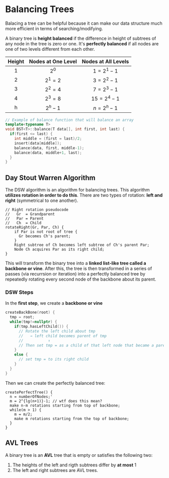 # Balancing Trees

Balacing a tree can be helpful because it can make our data structure much more
efficient in terms of searching/modifying.

A binary tree is **height balanced** if the difference in height of subtrees of
any node in the tree is zero or one. It's **perfectly balanced** if all nodes
are one of two levels different from each other.

| Height | Nodes at One Level | Nodes at All Levels
| :----: | :----------------: | :-----------------:
| 1      | $2^0$              | $1=2^1-1$
| 2      | $2^1=2$            | $3=2^2-1$
| 3      | $2^2=4$            | $7=2^3-1$
| 4      | $2^3=8$            | $15=2^4-1$
| h      | $2^h-1$            | $n=2^h -1$

```c++
// Example of balance function that will balance an array
template<typename T>
void BST<T>::balance(T data[], int first, int last) {
  if(first <= last) {
    int middle = (first = last)/2;
    insert(data[middle]);
    balance(data, first, middle-1);
    balance(data, middle+1, last);
  }
}
```

## Day Stout Warren Algorithm

The DSW algorithm is an algorithm for balancing trees. This algorithm
**utilizes rotation in order to do this**. There are two types of rotation:
**left and right** (symmetrical to one another).

```
// Right rotation pseudocode
//   Gr  = Grandparent
//   Par = Parent
//   Ch  = Child
rotateRight(Gr, Par, Ch) {
    if Par is not root of tree {
      Gr becomes Ch's parent;
    }
    Right subtree of Ch becomes left subtree of Ch's parent Par;
    Node Ch acquires Par as its right child;
}
```

This will transform the binary tree into a **linked list-like tree called a
backbone or vine**. After this, the tree is then transformed in a series of
passes (via recurrsion or iteration) into a perfectly balanced tree by
repeatedly rotating every second node of the backbone about its parent.

### DSW Steps

In the **first step**, we create a **backbone or vine**
```c++
createBackBone(root) {
  tmp = root;
  while(tmp!=nullptr) {
    if(tmp.hasLeftChild()) {
      // Rotate the left child about tmp
      //   → left child becomes parent of tmp
      //           ↑
      // Then set tmp = as a child of that left node that became a parent
    }
    else {
      // set tmp = to its right child
    }
  }
}
```

Then we can create the perfectly balanced tree:
```
createPerfectTree() {
  n = numberOfNodes;'
  m = 2^{lg(n+1)}-1; // wtf does this mean?
  make n-m rotations starting from top of backbone;
  while(m > 1) {
    m = m/2;
    make m rotations starting from the top of backbone;
  }
}
```

## AVL Trees

A binary tree is an **AVL** tree that is empty or satisfies the following two:
1. The heights of the left and rigth subtrees differ by **at most** 1
2. The left and right subtrees are AVL trees.
